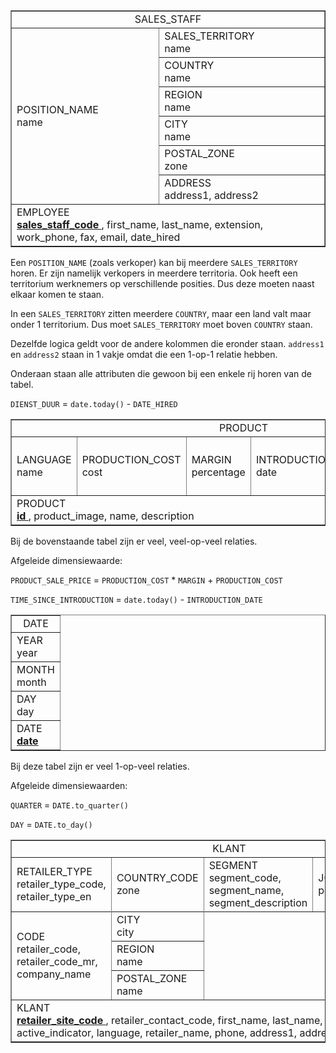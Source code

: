 <table border="1">
    <tr>
        <td colspan="2" align="center">
            SALES_STAFF
        </td>
    </tr>
    <tr>
        <td rowspan="6">
            POSITION_NAME<br>
            name
        </td>
        <td>
            SALES_TERRITORY<br>
            name
        </td>
    </tr>
    <tr>
        <td>
            COUNTRY<br>
            name
        </td>
    </tr>
    <tr>
        <td>
            REGION<br>
            name
        </td>
    </tr>
    <tr>
        <td>
            CITY<br>
            name
        </td>
    </tr>
    <tr>
        <td>
            POSTAL_ZONE<br>
            zone
        </td>
    </tr>
    <tr>
        <td>
            ADDRESS<br>
            address1, address2
        </td>
    </tr>
    <tr>
        <td colspan="2">
            EMPLOYEE<br>
            <strong>
                <u>
                    sales_staff_code
                </u>
            </strong>, first_name, last_name, extension, work_phone, fax, email, date_hired
        </td>
    </tr>
</table>

Een `POSITION_NAME` (zoals verkoper) kan bij meerdere `SALES_TERRITORY` horen. Er zijn namelijk verkopers in meerdere territoria. Ook heeft een territorium werknemers op verschillende posities. Dus deze moeten naast elkaar komen te staan.

In een `SALES_TERRITORY` zitten meerdere `COUNTRY`, maar een land valt maar onder 1 territorium. Dus moet `SALES_TERRITORY` moet boven `COUNTRY` staan.

Dezelfde logica geldt voor de andere kolommen die eronder staan. `address1` en `address2` staan in 1 vakje omdat die een 1-op-1 relatie hebben.

Onderaan staan alle attributen die gewoon bij een enkele rij horen van de tabel.

`DIENST_DUUR` = `date.today()` - `DATE_HIRED`

<table border="1">
    <tr>
        <td colspan="5" align="center">
            PRODUCT
        </td>
    </tr>
    <tr>
        <td rowspan="2">
            LANGUAGE<br>
            name
        </td>
        <td rowspan="2">
            PRODUCTION_COST<br>
            cost
        </td>
        <td rowspan="2">
            MARGIN<br>
            percentage
        </td>
        <td rowspan="2">
            INTRODUCTION_DATE<br>
            date
        </td>
        <td>
            PRODUCT_LINE<br>
            code, name
        </td>
    </tr>
    <tr>
        <td style="border-left: 1px solid black;">
            PRODUCT_TYPE_EN<br>
            name
        </td>
    </tr>
    <tr>
        <td colspan="5">
            PRODUCT<br>
            <strong>
                <u>
                    id
                </u>
            </strong>, product_image, name, description
        </td>
    </tr>
</table>

Bij de bovenstaande tabel zijn er veel, veel-op-veel relaties.

Afgeleide dimensiewaarde:

`PRODUCT_SALE_PRICE` = `PRODUCTION_COST` * `MARGIN` + `PRODUCTION_COST`

`TIME_SINCE_INTRODUCTION` = `date.today()` - `INTRODUCTION_DATE`

<table border="1">
    <tr>
        <td align="center">
            DATE
        </td>
    </tr>
    <tr>
        <td>
            YEAR<br>
            year
        </td>
    </tr>
    <tr>
        <td>
            MONTH<br>
            month
        </td>
    </tr>
    <tr>
        <td>
            DAY<br>
            day
        </td>
    </tr>
    <tr>
        <td>
            DATE<br>
            <strong>
                <u>
                    date
                </u>
            </strong>
        </td>
    </tr>
</table>

Bij deze tabel zijn er veel 1-op-veel relaties.

Afgeleide dimensiewaarden:

`QUARTER` = `DATE.to_quarter()`

`DAY` = `DATE.to_day()`

<table border="1">
    <tr>
        <td colspan="5" align="center">
            KLANT
        </td>
    </tr>
    <tr>
        <td>
            RETAILER_TYPE<br>
            retailer_type_code, retailer_type_en
        </td>
        <td>
            COUNTRY_CODE<br>
            zone
        </td>
        <td>
            SEGMENT<br>
            segment_code, segment_name, segment_description
        </td>
        <td>
            JOB_POSITION<br>
            position
        </td>
        <td>
            GENDER<br>
            gender
        </td>
    </tr>
    <tr>
        <td rowspan="4">
            CODE<br>
            retailer_code, retailer_code_mr, company_name
        </td>
    </tr>
    <tr>
        <td>
            CITY<br>
            city
        </td>
    </tr>
    <tr>
        <td>
            REGION<br>
            name
        </td>
    </tr>
    <tr>
        <td>
            POSTAL_ZONE<br>
            name
        </td>
    </tr>
    <tr>
        <td colspan="5">
            KLANT<br>
            <strong>
                <u>
                    retailer_site_code
                </u>
            </strong>, retailer_contact_code, first_name, last_name, extension, fax, e_mail, active_indicator, language, retailer_name, phone, address1, address2
        </td>
    </tr>
</table>
